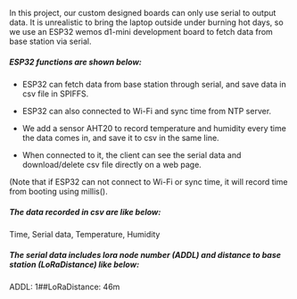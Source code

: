 In this project, our custom designed boards can only use serial to output data. It is unrealistic to bring the laptop outside under burning hot days, so we use an ESP32 wemos d1-mini development board to fetch data from base station via serial.



##### ESP32 functions are shown below:

* ESP32 can fetch data from base station through serial, and save data in csv file in SPIFFS.

* ESP32 can also connected to Wi-Fi and sync time from NTP server.
* We add a sensor AHT20 to record temperature and humidity every time the data comes in, and save it to csv in the same line.
* When connected to it, the client can see the serial data and download/delete csv file directly on a web page.

(Note that if ESP32 can not connect to Wi-Fi or sync time, it will record time from booting using millis().



##### The data recorded in csv are like below:

Time, Serial data, Temperature, Humidity



##### The serial data includes lora node number (ADDL) and distance to base station (LoRaDistance) like below:

ADDL: 1##LoRaDistance:  46m

